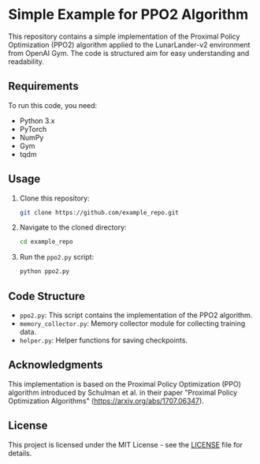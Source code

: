 # Simple Example for PPO2 Algorithm

This repository contains a simple implementation of the Proximal Policy Optimization (PPO2) algorithm applied to the LunarLander-v2 environment from OpenAI Gym. The code is structured aim for easy understanding and readability.

## Requirements

To run this code, you need:

- Python 3.x
- PyTorch
- NumPy
- Gym
- tqdm

## Usage

1. Clone this repository:

    ```bash
    git clone https://github.com/example_repo.git
    ```

2. Navigate to the cloned directory:

    ```bash
    cd example_repo
    ```

3. Run the `ppo2.py` script:

    ```bash
    python ppo2.py
    ```

## Code Structure

- `ppo2.py`: This script contains the implementation of the PPO2 algorithm.
- `memory_collector.py`: Memory collector module for collecting training data.
- `helper.py`: Helper functions for saving checkpoints.

## Acknowledgments

This implementation is based on the Proximal Policy Optimization (PPO) algorithm introduced by Schulman et al. in their paper "Proximal Policy Optimization Algorithms" (https://arxiv.org/abs/1707.06347).

## License

This project is licensed under the MIT License - see the [LICENSE](LICENSE) file for details.